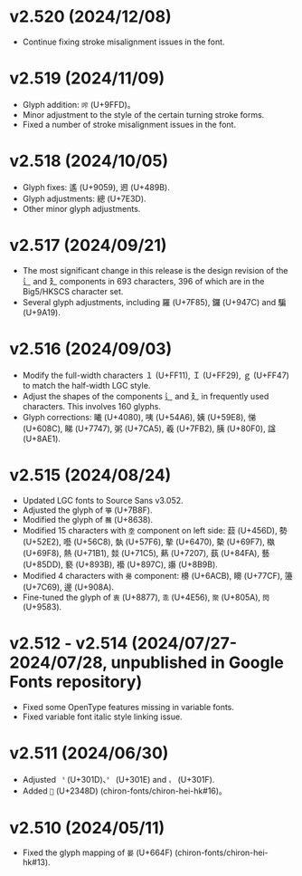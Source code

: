 v2.520 (2024/12/08)
====
- Continue fixing stroke misalignment issues in the font.

v2.519 (2024/11/09)
====
- Glyph addition: `鿽` (U+9FFD)。
- Minor adjustment to the style of the certain turning stroke forms.
- Fixed a number of stroke misalignment issues in the font.

v2.518 (2024/10/05)
====
- Glyph fixes: 遙 (U+9059), 䢛 (U+489B).
- Glyph adjustments: 總 (U+7E3D).
- Other minor glyph adjustments.

v2.517 (2024/09/21)
====
- The most significant change in this release is the design revision of the ⻍ and 廴 components in 693 characters, 396 of which are in the Big5/HKSCS character set.
- Several glyph adjustments, including 羅 (U+7F85), 鑼 (U+947C) and 騙 (U+9A19).

v2.516 (2024/09/03)
====
- Modify the full-width characters １ (U+FF11), Ｉ (U+FF29), ｇ (U+FF47) to match the half-width LGC style.
- Adjust the shapes of the components ⻍ and 廴 in frequently used characters. This involves 160 glyphs.
- Glyph corrections: 䂀 (U+4080), 咦 (U+54A6), 姨 (U+59E8), 悌 (U+608C), 睇 (U+7747), 粥 (U+7CA5), 羲 (U+7FB2), 胰 (U+80F0), 諡 (U+8AE1).
  
v2.515 (2024/08/24)
====
- Updated LGC fonts to Source Sans v3.052.
- Adjusted the glyph of `箏` (U+7B8F).
- Modified the glyph of `蘸` (U+8638).
- Modified 15 characters with `坴` component on left side: 䕭 (U+456D), 勢 (U+52E2), 囈 (U+56C8), 埶 (U+57F6), 摰 (U+6470), 槷 (U+69F7), 槸 (U+69F8), 熱 (U+71B1), 燅 (U+71C5), 爇 (U+7207), 蓺 (U+84FA), 藝 (U+85DD), 褻 (U+893B), 襼 (U+897C), 讛 (U+8B9B).
- Modified 4 characters with `臱` component: 櫋 (U+6ACB), 矏 (U+77CF), 籩 (U+7C69), 邊 (U+908A).
- Fine-tuned the glyph of `衷` (U+8877), `乖` (U+4E56), `聚` (U+805A), `閃` (U+9583).

v2.512 - v2.514 (2024/07/27-2024/07/28, unpublished in Google Fonts repository)
====
- Fixed some OpenType features missing in variable fonts.
- Fixed variable font italic style linking issue.

v2.511 (2024/06/30)
====
- Adjusted `〝` (U+301D)、`〞` (U+301E) and `〟` (U+301F).
- Added `𣒍` (U+2348D) (chiron-fonts/chiron-hei-hk#16)。
  
v2.510 (2024/05/11)
====
- Fixed the glyph mapping of `晏` (U+664F) (chiron-fonts/chiron-hei-hk#13).
